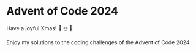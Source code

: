 # Advent of Code 2024
Have a joyful Xmas! 🎁 ☃️ 🎄

Enjoy my solutions to the coding challenges of the Advent of Code 2024 